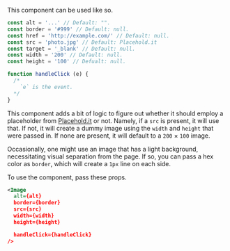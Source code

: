 This component can be used like so.

```js
const alt = '...' // Default: "".
const border = '#999' // Default: null.
const href = 'http://example.com/' // Default: null.
const src = 'photo.jpg' // Default: Placehold.it
const target = '_blank' // Default: null.
const width = '200' // Default: null.
const height = '100' // Defualt: null.
```

```js
function handleClick (e) {
  /*
    `e` is the event.
  */
}
```

This component adds a bit of logic to figure out whether it should employ a placeholder from [Placehold.it](http://placehold.it/) or not. Namely, if a `src` is present, it will use that. If not, it will create a dummy image using the `width` and `height` that were passed in. If none are present, it will default to a `200` &times; `100` image.

Occasionally, one might use an image that has a light background, necessitating visual separation from the page. If so, you can pass a hex color as `border`, which will create a `1px` line on each side.

To use the component, pass these props.

```xml
<Image
  alt={alt}
  border={border}
  src={src}
  width={width}
  height={height}

  handleClick={handleClick}
/>
```